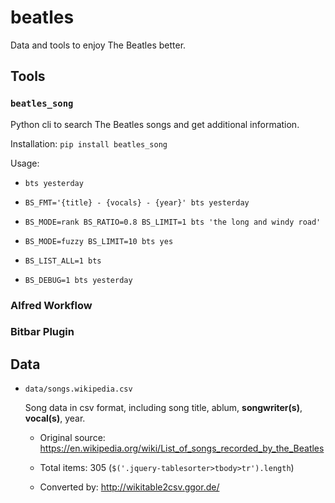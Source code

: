 # beatles

Data and tools to enjoy The Beatles better.

## Tools

### `beatles_song`

Python cli to search The Beatles songs and get additional information.

Installation: `pip install beatles_song`

Usage:

- `bts yesterday`

- `BS_FMT='{title} - {vocals} - {year}' bts yesterday`

- `BS_MODE=rank BS_RATIO=0.8 BS_LIMIT=1 bts 'the long and windy road'`

- `BS_MODE=fuzzy BS_LIMIT=10 bts yes`

- `BS_LIST_ALL=1 bts`

- `BS_DEBUG=1 bts yesterday`

### Alfred Workflow

### Bitbar Plugin

## Data

- `data/songs.wikipedia.csv`

  Song data in csv format, including song title, ablum, **songwriter(s)**,
  **vocal(s)**, year.

  - Original source: https://en.wikipedia.org/wiki/List_of_songs_recorded_by_the_Beatles

  - Total items: 305 (`$('.jquery-tablesorter>tbody>tr').length`)

  - Converted by: http://wikitable2csv.ggor.de/
